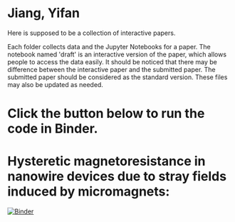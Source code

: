 # Jiang, Yifan

Here is supposed to be a collection of interactive papers. 

Each folder collects data and the Jupyter Notebooks for a paper. The notebook named 'draft' is an interactive version of the paper, which allows people to access the data easily. It should be noticed that there may be difference between the interactive paper and the submitted paper. The submitted paper should be considered as the standard version. These files may also be updated as needed.     
  

# Click the button below to run the code in Binder.

# Hysteretic magnetoresistance in nanowire devices due to stray fields induced by micromagnets:  
[![Binder](https://mybinder.org/badge_logo.svg)](https://mybinder.org/v2/gh/frolovgroup/Yifan-Jiang/master?filepath=%2FHysteretic%20magnetoresistance%20in%20nanowire%20devices%20due%20to%20stray%20fields%20induced%20by%20micromagnets%2FInteractive_Draft%2FDraft.ipynb)
